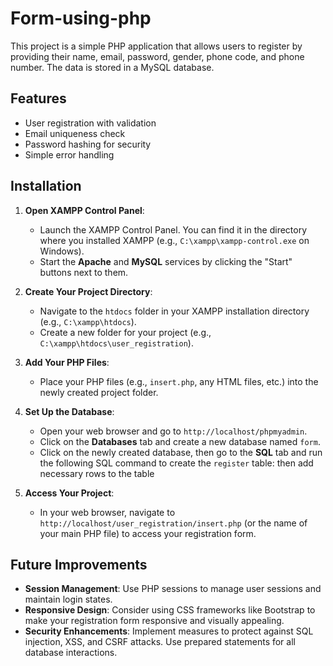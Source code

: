 # Form-using-php

This project is a simple PHP application that allows users to register by providing their name, email, password, gender, phone code, and phone number. The data is stored in a MySQL database.

## Features

- User registration with validation
- Email uniqueness check
- Password hashing for security
- Simple error handling

## Installation

1. **Open XAMPP Control Panel**:
   - Launch the XAMPP Control Panel. You can find it in the directory where you installed XAMPP (e.g., `C:\xampp\xampp-control.exe` on Windows).
   - Start the **Apache** and **MySQL** services by clicking the "Start" buttons next to them.

2. **Create Your Project Directory**:
   - Navigate to the `htdocs` folder in your XAMPP installation directory (e.g., `C:\xampp\htdocs`).
   - Create a new folder for your project (e.g., `C:\xampp\htdocs\user_registration`).

3. **Add Your PHP Files**:
   - Place your PHP files (e.g., `insert.php`, any HTML files, etc.) into the newly created project folder.

4. **Set Up the Database**:
   - Open your web browser and go to `http://localhost/phpmyadmin`.
   - Click on the **Databases** tab and create a new database named `form`.
   - Click on the newly created database, then go to the **SQL** tab and run the following SQL command to create the `register` table:
    then add necessary rows to the table

5. **Access Your Project**:
   - In your web browser, navigate to `http://localhost/user_registration/insert.php` (or the name of your main PHP file) to access your registration form.

## Future Improvements

- **Session Management**: Use PHP sessions to manage user sessions and maintain login states.
- **Responsive Design**: Consider using CSS frameworks like Bootstrap to make your registration form responsive and visually appealing.
- **Security Enhancements**: Implement measures to protect against SQL injection, XSS, and CSRF attacks. Use prepared statements for all database interactions.

